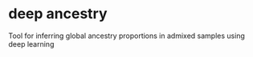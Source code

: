 # deep ancestry
Tool for inferring global ancestry proportions in admixed samples using deep learning
